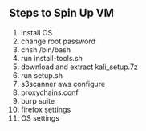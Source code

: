<h2>Steps to Spin Up VM</h2>

1. install OS
2. change root password
3. chsh /bin/bash
4. run install-tools.sh
5. download and extract kali_setup.7z
6. run setup.sh
7. s3scanner aws configure
8. proxychains.conf
9. burp suite
10. firefox settings
11. OS settings
